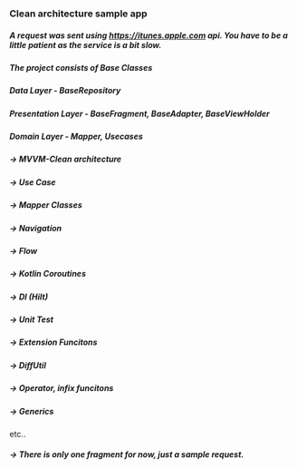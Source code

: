 ### Clean architecture sample app 

##### A request was sent using https://itunes.apple.com api. You have to be a little patient as the service is a bit slow.

##### The project consists of Base Classes

##### Data Layer - BaseRepository
##### Presentation Layer - BaseFragment, BaseAdapter, BaseViewHolder  
##### Domain Layer - Mapper, Usecases
                  
##### -> MVVM-Clean architecture
##### -> Use Case
##### -> Mapper Classes
##### -> Navigation
##### -> Flow
##### -> Kotlin Coroutines
##### -> DI (Hilt)
##### -> Unit Test
##### -> Extension Funcitons
##### -> DiffUtil
##### -> Operator, infix funcitons
##### -> Generics
etc..


##### -> There is only one fragment for now, just a sample request.

